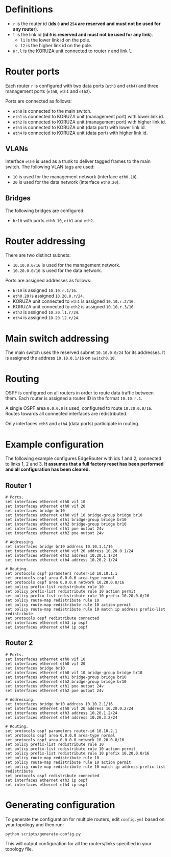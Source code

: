 # Definitions

* `r` is the router id (**ids `0` and `254` are reserved and must not be used for any router**).
* `l` is the link id (**id `0` is reserved and must not be used for any link**).
  * `l1` is the lower link id on the pole.
  * `l2` is the higher link id on the pole.
* `Kr.l` is the KORUZA unit connected to router `r` and link `l`.

# Router ports

Each router `r` is configured with two data ports (`eth3` and `eth4`) and three management
ports (`eth0`, `eth1` and `eth2`).

Ports are connected as follows:
* `eth0` is connected to the main switch.
* `eth1` is connected to KORUZA unit (management port) with lower link id.
* `eth2` is connected to KORUZA unit (management port) with higher link id.
* `eth3` is connected to KORUZA unit (data port) with lower link id.
* `eth4` is connected to KORUZA unit (data port) with higher link id.

## VLANs

Interface `eth0` is used as a trunk to deliver tagged frames to the main switch. The following
VLAN tags are used:
* `10` is used for the management network (interface `eth0.10`).
* `20` is used for the data network (interface `eth0.20`).

## Bridges

The following bridges are configured:
* `br10` with ports `eth0.10`, `eth1` and `eth2`.

# Router addressing

There are two distinct subnets:
* `10.10.0.0/16` is used for the management network.
* `10.20.0.0/16` is used for the data network.

Ports are assigned addresses as follows:
* `br10` is assigned `10.10.r.1/16`.
* `eth0.20` is assigned `10.20.0.r/24`.
* KORUZA unit connected to `eth1` is assigned `10.10.r.2/16`.
* KORUZA unit connected to `eth2` is assigned `10.10.r.3/16`.
* `eth3` is assigned `10.20.l1.r/24`.
* `eth4` is assigned `10.20.l2.r/24`.

# Main switch addressing

The main switch uses the reserved subnet `10.10.0.0/24` for its addresses. It is assigned
the address `10.10.0.1/16` on `switch0.10`.

# Routing

OSPF is configured on all routers in order to route data traffic between them. Each router is
assigned a router ID in the format `10.10.r.1`.

A single OSPF area `0.0.0.0` is used, configured to route `10.20.0.0/16`. Routes towards all
connected interfaces are redistributed.

Only interfaces `eth3` and `eth4` (data ports) participate in routing.

# Example configuration

The following example configures EdgeRouter with ids 1 and 2, connected to links 1, 2 and 3.
**It assumes that a full factory reset has been performed and all configuration has been
cleared.**

## Router 1

```
# Ports.
set interfaces ethernet eth0 vif 10
set interfaces ethernet eth0 vif 20
set interfaces bridge br10
set interfaces ethernet eth0 vif 10 bridge-group bridge br10
set interfaces ethernet eth1 bridge-group bridge br10
set interfaces ethernet eth2 bridge-group bridge br10
set interfaces ethernet eth1 poe output 24v
set interfaces ethernet eth2 poe output 24v

# Addressing.
set interfaces bridge br10 address 10.10.1.1/16
set interfaces ethernet eth0 vif 20 address 10.20.0.1/24
set interfaces ethernet eth3 address 10.20.1.1/24
set interfaces ethernet eth4 address 10.20.2.1/24

# Routing.
set protocols ospf parameters router-id 10.10.1.1
set protocols ospf area 0.0.0.0 area-type normal
set protocols ospf area 0.0.0.0 network 10.20.0.0/16
set policy prefix-list redistribute rule 10
set policy prefix-list redistribute rule 10 action permit
set policy prefix-list redistribute rule 10 prefix 10.20.0.0/16
set policy route-map redistribute rule 10
set policy route-map redistribute rule 10 action permit
set policy route-map redistribute rule 10 match ip address prefix-list redistribute
set protocols ospf redistribute connected
set interfaces ethernet eth3 ip ospf
set interfaces ethernet eth4 ip ospf
```

## Router 2
```
# Ports.
set interfaces ethernet eth0 vif 10
set interfaces ethernet eth0 vif 20
set interfaces bridge br10
set interfaces ethernet eth0 vif 10 bridge-group bridge br10
set interfaces ethernet eth1 bridge-group bridge br10
set interfaces ethernet eth2 bridge-group bridge br10
set interfaces ethernet eth1 poe output 24v
set interfaces ethernet eth2 poe output 24v

# Addressing.
set interfaces bridge br10 address 10.10.2.1/16
set interfaces ethernet eth0 vif 20 address 10.20.0.2/24
set interfaces ethernet eth3 address 10.20.1.2/24
set interfaces ethernet eth4 address 10.20.3.2/24

# Routing.
set protocols ospf parameters router-id 10.10.2.1
set protocols ospf area 0.0.0.0 area-type normal
set protocols ospf area 0.0.0.0 network 10.20.0.0/16
set policy prefix-list redistribute rule 10
set policy prefix-list redistribute rule 10 action permit
set policy prefix-list redistribute rule 10 prefix 10.20.0.0/16
set policy route-map redistribute rule 10
set policy route-map redistribute rule 10 action permit
set policy route-map redistribute rule 10 match ip address prefix-list redistribute
set protocols ospf redistribute connected
set interfaces ethernet eth3 ip ospf
set interfaces ethernet eth4 ip ospf
```

# Generating configuration

To generate the configuration for multiple routers, edit `config.yml` based on
your topology and then run:
```
python scripts/generate-config.py
```

This will output configuration for all the routers/links specified in your topology
file.

